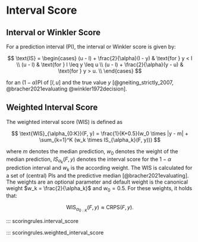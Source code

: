 # Interval Score

## Interval or Winkler Score

For a prediction interval (PI), the interval or Winkler score is given by:

$$
\text{IS} = \begin{cases}
    (u - l) + \frac{2}{\alpha}(l - y)  & \text{for } y < l \\
    (u - l)                             & \text{for } l \leq y \leq u \\
    (u - l) + \frac{2}{\alpha}(y - u)   & \text{for } y > u. \\
\end{cases}
$$

for an $(1 - \alpha)$PI of $[l, u]$ and the true value $y$ [@gneiting_strictly_2007, @bracher2021evaluating @winkler1972decision].

## Weighted Interval Score

The weighted interval score (WIS) is defined as

$$
\text{WIS}_{\alpha_{0:K}}(F, y) = \frac{1}{K+0.5}(w_0 \times |y - m| + \sum_{k=1}^K (w_k \times IS_{\alpha_k}(F, y)))
$$

where $m$ denotes the median prediction, $w_0$ denotes the weight of the median prediction, $IS_{\alpha_k}(F, y)$ denotes the interval score for the $1 - \alpha$ prediction interval and $w_k$ is the according weight. The WIS is calculated for a set of (central) PIs and the predictive median [@bracher2021evaluating]. The weights are an optional parameter and default weight is the canonical weight $w_k = \frac{2}{\alpha_k}$ and $w_0 = 0.5$. For these weights, it holds that:

$$
\text{WIS}_{\alpha_{0:K}}(F, y) \approx \text{CRPS}(F, y).
$$


::: scoringrules.interval_score

::: scoringrules.weighted_interval_score
